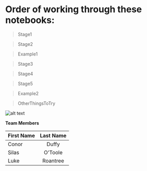 # Order of working through these notebooks:

> Stage1


> Stage2


> Example1


> Stage3


> Stage4


> Stage5


> Example2


> OtherThingsToTry



![alt text](https://blogs.qub.ac.uk/footnotesqub/files/2015/03/QUBLogo.gif "QUB")



**Team Members**

| First Name    | Last Name     |
| ------------- |:-------------:|
| Conor         | Duffy         |
| Silas         | O'Toole       |
| Luke          | Roantree      |
